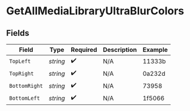 # GetAllMediaLibraryUltraBlurColors


## Fields

| Field              | Type               | Required           | Description        | Example            |
| ------------------ | ------------------ | ------------------ | ------------------ | ------------------ |
| `TopLeft`          | *string*           | :heavy_check_mark: | N/A                | 11333b             |
| `TopRight`         | *string*           | :heavy_check_mark: | N/A                | 0a232d             |
| `BottomRight`      | *string*           | :heavy_check_mark: | N/A                | 73958              |
| `BottomLeft`       | *string*           | :heavy_check_mark: | N/A                | 1f5066             |